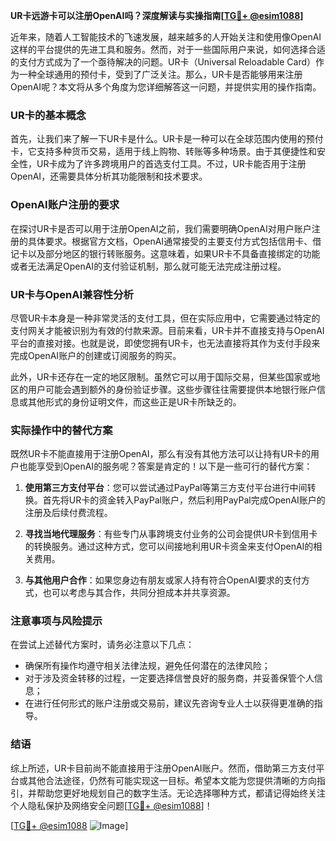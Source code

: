 **UR卡远游卡可以注册OpenAI吗？深度解读与实操指南[[TG💪+ @esim1088](https://t.me/s/esim1088)]**

近年来，随着人工智能技术的飞速发展，越来越多的人开始关注和使用像OpenAI这样的平台提供的先进工具和服务。然而，对于一些国际用户来说，如何选择合适的支付方式成为了一个亟待解决的问题。UR卡（Universal Reloadable Card）作为一种全球通用的预付卡，受到了广泛关注。那么，UR卡是否能够用来注册OpenAI呢？本文将从多个角度为您详细解答这一问题，并提供实用的操作指南。

### UR卡的基本概念

首先，让我们来了解一下UR卡是什么。UR卡是一种可以在全球范围内使用的预付卡，它支持多种货币交易，适用于线上购物、转账等多种场景。由于其便捷性和安全性，UR卡成为了许多跨境用户的首选支付工具。不过，UR卡能否用于注册OpenAI，还需要具体分析其功能限制和技术要求。

### OpenAI账户注册的要求

在探讨UR卡是否可以用于注册OpenAI之前，我们需要明确OpenAI对用户账户注册的具体要求。根据官方文档，OpenAI通常接受的主要支付方式包括信用卡、借记卡以及部分地区的银行转账服务。这意味着，如果UR卡不具备直接绑定的功能或者无法满足OpenAI的支付验证机制，那么就可能无法完成注册过程。

### UR卡与OpenAI兼容性分析

尽管UR卡本身是一种非常灵活的支付工具，但在实际应用中，它需要通过特定的支付网关才能被识别为有效的付款来源。目前来看，UR卡并不直接支持与OpenAI平台的直接对接。也就是说，即使您拥有UR卡，也无法直接将其作为支付手段来完成OpenAI账户的创建或订阅服务的购买。

此外，UR卡还存在一定的地区限制。虽然它可以用于国际交易，但某些国家或地区的用户可能会遇到额外的身份验证步骤。这些步骤往往需要提供本地银行账户信息或其他形式的身份证明文件，而这些正是UR卡所缺乏的。

### 实际操作中的替代方案

既然UR卡不能直接用于注册OpenAI，那么有没有其他方法可以让持有UR卡的用户也能享受到OpenAI的服务呢？答案是肯定的！以下是一些可行的替代方案：

1. **使用第三方支付平台**：您可以尝试通过PayPal等第三方支付平台进行中间转换。首先将UR卡的资金转入PayPal账户，然后利用PayPal完成OpenAI账户的注册及后续付费流程。
   
2. **寻找当地代理服务**：有些专门从事跨境支付业务的公司会提供UR卡到信用卡的转换服务。通过这种方式，您可以间接地利用UR卡资金来支付OpenAI的相关费用。

3. **与其他用户合作**：如果您身边有朋友或家人持有符合OpenAI要求的支付方式，也可以考虑与其合作，共同分担成本并共享资源。

### 注意事项与风险提示

在尝试上述替代方案时，请务必注意以下几点：

- 确保所有操作均遵守相关法律法规，避免任何潜在的法律风险；
- 对于涉及资金转移的过程，一定要选择信誉良好的服务商，并妥善保管个人信息；
- 在进行任何形式的账户注册或交易前，建议先咨询专业人士以获得更准确的指导。

### 结语

综上所述，UR卡目前尚不能直接用于注册OpenAI账户。然而，借助第三方支付平台或其他合法途径，仍然有可能实现这一目标。希望本文能为您提供清晰的方向指引，并帮助您更好地规划自己的数字生活。无论选择哪种方式，都请记得始终关注个人隐私保护及网络安全问题[[TG💪+ @esim1088](https://t.me/s/esim1088)]！

[[TG💪+ @esim1088](https://t.me/s/esim1088) ![Image](https://i.postimg.cc/4NQfJmqS/Snipaste-2025-05-13-00-14-12.png)]